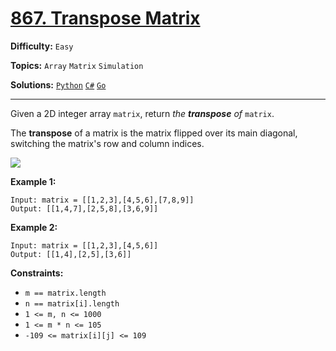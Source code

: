 # [867. Transpose Matrix](https://leetcode.com/problems/transpose-matrix/)

**Difficulty:** `Easy`

**Topics:** `Array` `Matrix` `Simulation`

**Solutions:** [`Python`](../../src/python/challenges/problems/transpose_matrix_test.py) [`C#`](../../src/csharp/challenges/Problems/TransposeMatrix.cs) [`Go`](../../src/go/challenges/problems/transpose_matrix_test.go)

---

Given a 2D integer array `matrix`, return *the **transpose** of* `matrix`.

The **transpose** of a matrix is the matrix flipped over its main diagonal, switching the matrix's row and column indices.

![](https://assets.leetcode.com/uploads/2021/02/10/hint_transpose.png)

**Example 1:**

```
Input: matrix = [[1,2,3],[4,5,6],[7,8,9]]
Output: [[1,4,7],[2,5,8],[3,6,9]]
```

**Example 2:**

```
Input: matrix = [[1,2,3],[4,5,6]]
Output: [[1,4],[2,5],[3,6]]
```

**Constraints:**

* `m == matrix.length`
* `n == matrix[i].length`
* `1 <= m, n <= 1000`
* `1 <= m * n <= 105`
* `-109 <= matrix[i][j] <= 109`